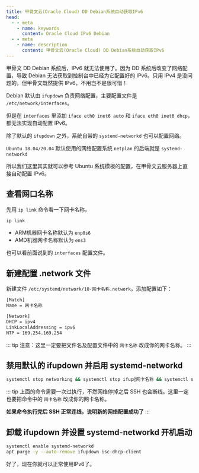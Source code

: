 ```yaml
---
title: 甲骨文云(Oracle Cloud) DD Debian系统自动获取IPv6
head:
  - - meta
    - name: keywords
      content: Oracle Cloud IPv6 Debian
  - - meta
    - name: description
      content: 甲骨文云(Oracle Cloud) DD Debian系统自动获取IPv6
---
```


甲骨文 DD Debian 系统后，IPv6 就无法使用了。因为 DD 系统后改变了网络配置，导致 Debian 无法获取到控制台中已经为它配置好的 IPv6。只用 IPv4 是没问题的，但甲骨文既然提供 IPv6，不用岂不是很可惜！

Debian 默认由 `ifupdown` 负责网络配置，主要配置文件是 `/etc/network/interfaces`。

但是在 `interfaces` 里添加 `iface eth0 inet6 auto` 和 `iface eth0 inet6 dhcp`，都无法实现自动配置 IPv6。

除了默认的 `ifupdown` 之外，系统自带的 `systemd-networkd` 也可以配置网络。

`Ubuntu 18.04/20.04` 默认使用的网络配置系统 `netplan` 的后端就是 `systemd-networkd`

所以我们这里其实就可以参考 Ubuntu 系统模板的配置，在甲骨文云服务器上直接自动配置 IPv6。

## 查看网口名称

先用 `ip link` 命令看一下网卡名称，

```sh
ip link
```

- ARM机器网卡名称默认为 `enp0s6`
- AMD机器网卡名称默认为 `ens3`

也可以看前面说到的 `interfaces` 配置文件。

## 新建配置 .network 文件

新建文件 `/etc/systemd/network/10-网卡名称.network`，添加配置如下：

```sh
[Match]
Name = 网卡名称

[Network]
DHCP = ipv4
LinkLocalAddressing = ipv6
NTP = 169.254.169.254
```

::: tip
注意：这里一定要把文件名及配置文件中的 `网卡名称` 改成你的网卡名称。
:::

## 禁用默认的 ifupdown 并启用 systemd-networkd

```sh
systemctl stop networking && systemctl stop ifup@网卡名称 && systemctl start systemd-networkd
```

::: tip
上面的命令需要一次过执行，不然网络停掉之后 SSH 也会断线。这里一定也要把命令中的 `网卡名称` 改成你的网卡名称。

**如果命令执行完后 SSH 正常连线，说明新的网络配置成功了**
:::

## 卸载 ifupdown 并设置 systemd-networkd 开机启动

```sh
systemctl enable systemd-networkd
apt purge -y --auto-remove ifupdown isc-dhcp-client
```

好了，现在你就可以正常使用IPv6了。
